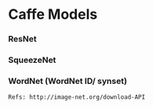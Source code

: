 # Caffe Models

### ResNet



### SqueezeNet



### WordNet (WordNet ID/ synset)
`
Refs: http://image-net.org/download-API
`
